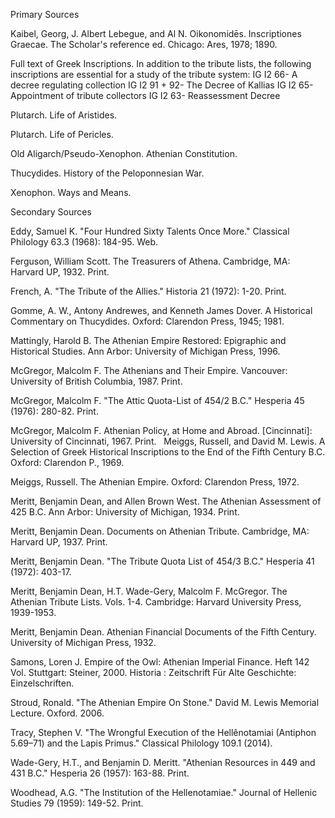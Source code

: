 Primary Sources


Kaibel, Georg, J. Albert Lebegue, and Al N. Oikonomidēs. Inscriptiones Graecae. The Scholar's reference ed. Chicago: Ares, 1978; 1890. 

Full text of Greek Inscriptions. In addition to the tribute lists, the following inscriptions are essential for a study of the tribute system:
	IG I2 66- A decree regulating collection
	IG I2 91 + 92- The Decree of Kallias
	IG I2 65- Appointment of tribute collectors
	IG I2 63- Reassessment Decree

Plutarch. Life of Aristides.

Plutarch. Life of Pericles. 

Old Aligarch/Pseudo-Xenophon. Athenian Constitution.

Thucydides. History of the Peloponnesian War.

Xenophon. Ways and Means. 


Secondary Sources

Eddy, Samuel K. "Four Hundred Sixty Talents Once More." Classical Philology 63.3 (1968): 184-95. Web.

Ferguson, William Scott. The Treasurers of Athena. Cambridge, MA: Harvard UP, 1932. Print.

French, A. "The Tribute of the Allies." Historia 21 (1972): 1-20. Print.

Gomme, A. W., Antony Andrewes, and Kenneth James Dover. A Historical Commentary on Thucydides. Oxford: Clarendon Press, 1945; 1981.

Mattingly, Harold B. The Athenian Empire Restored: Epigraphic and Historical Studies. Ann Arbor: University of Michigan Press, 1996. 

McGregor, Malcolm F. The Athenians and Their Empire. Vancouver: University of British Columbia, 1987. Print.

McGregor, Malcolm F. "The Attic Quota-List of 454/2 B.C." Hesperia 45 (1976): 280-82. Print.

McGregor, Malcolm F. Athenian Policy, at Home and Abroad. [Cincinnati]: University of Cincinnati, 1967. Print.
  
Meiggs, Russell, and David M. Lewis. A Selection of Greek Historical Inscriptions to the End of the Fifth Century B.C. Oxford: Clarendon P., 1969. 
	
Meiggs, Russell. The Athenian Empire. Oxford: Clarendon Press, 1972. 
	
Meritt, Benjamin Dean, and Allen Brown West. The Athenian Assessment of 425 B.C. Ann Arbor: University of Michigan, 1934. Print.

Meritt, Benjamin Dean. Documents on Athenian Tribute. Cambridge, MA: Harvard UP, 1937. Print.

Meritt, Benjamin Dean. "The Tribute Quota List of 454/3 B.C." Hesperia 41 (1972): 403-17. 

Meritt, Benjamin Dean, H.T. Wade-Gery, Malcolm F. McGregor. The Athenian Tribute Lists. Vols. 1-4. Cambridge: Harvard University Press, 1939-1953.

Meritt, Benjamin Dean. Athenian Financial Documents of the Fifth Century. University of Michigan Press, 1932.

Samons, Loren J. Empire of the Owl: Athenian Imperial Finance. Heft 142 Vol. Stuttgart: Steiner, 2000. Historia : Zeitschrift Für Alte Geschichte: Einzelschriften.

Stroud, Ronald. "The Athenian Empire On Stone." David M. Lewis Memorial Lecture. Oxford. 2006.

Tracy, Stephen V. "The Wrongful Execution of the Hellênotamiai (Antiphon 5.69–71) and the Lapis Primus." Classical Philology 109.1 (2014). 

Wade-Gery, H.T., and Benjamin D. Meritt. "Athenian Resources in 449 and 431 B.C." Hesperia 26 (1957): 163-88. Print. 

Woodhead, A.G. "The Institution of the Hellenotamiae." Journal of Hellenic Studies 79 (1959): 149-52. Print. 



